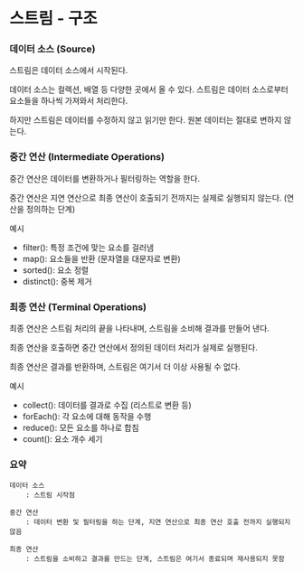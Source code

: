 # 스트림 - 구조

### 데이터 소스 (Source)
스트림은 데이터 소스에서 시작된다. <br>

데이터 소스는 컬렉션, 배열 등 다양한 곳에서 올 수 있다. 스트림은 데이터 소스로부터 요소들을 하나씩 가져와서 처리한다. <br>

하지만 스트림은 데이터를 수정하지 않고 읽기만 한다. 원본 데이터는 절대로 변하지 않는다.

### 중간 연산 (Intermediate Operations)
중간 연산은 데이터를 변환하거나 필터링하는 역할을 한다.<br>

중간 연산은 지연 연산으로 최종 연산이 호출되기 전까지는 실제로 실행되지 않는다. (연산을 정의하는 단계)

예시
- filter(): 특정 조건에 맞는 요소를 걸러냄
- map(): 요소들을 반환 (문자열을 대문자로 변환)
- sorted(): 요소 정렬
- distinct(): 중복 제거

### 최종 연산 (Terminal Operations)
최종 연산은 스트림 처리의 끝을 나타내며, 스트림을 소비해 결과를 만들어 낸다.

최종 연산을 호출하면 중간 연산에서 정의된 데이터 처리가 실제로 실행된다.

최종 연산은 결과를 반환하며, 스트림은 여기서 더 이상 사용될 수 없다.

예시
- collect(): 데이터를 결과로 수집 (리스트로 변환 등)
- forEach(): 각 요소에 대해 동작을 수행
- reduce(): 모든 요소를 하나로 합침 
- count(): 요소 개수 세기

### 요약

```
데이터 소스
    : 스트림 시작점
```

```
중간 연산
    : 데이터 변환 및 필터링을 하는 단계, 지연 연산으로 최종 연산 호출 전까지 실행되지 않음
```

```
최종 연산
    : 스트림을 소비하고 결과를 만드는 단계, 스트림은 여기서 종료되며 재사용되지 못함
```